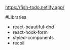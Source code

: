 https://fish-todo.netlify.app/

#Libraries
- react-beautiful-dnd
- react-hook-form
- styled-components
- recoil
